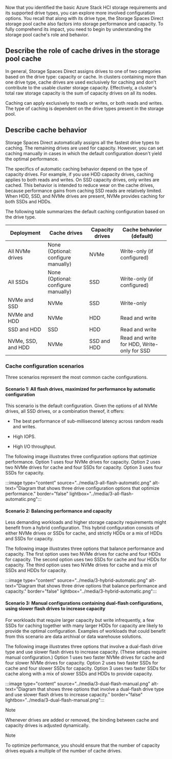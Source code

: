 Now that you identified the basic Azure Stack HCI storage requirements and its supported drive types, you can explore more involved configuration options. You recall that along with its drive type, the Storage Spaces Direct storage pool cache also factors into storage performance and capacity. To fully comprehend its impact, you need to begin by understanding the storage pool cache's role and behavior.

## Describe the role of cache drives in the storage pool cache

In general, Storage Spaces Direct assigns drives to one of two categories based on the drive type: capacity or cache. In clusters containing more than one drive type, cache drives are used exclusively for caching and don't contribute to the usable cluster storage capacity. Effectively, a cluster's total raw storage capacity is the sum of capacity drives on all its nodes.

Caching can apply exclusively to reads or writes, or both reads and writes. The type of caching is dependent on the drive types present in the storage pool.

## Describe cache behavior

Storage Spaces Direct automatically assigns all the fastest drive types to caching. The remaining drives are used for capacity. However, you can set caching manually in cases in which the default configuration doesn't yield the optimal performance.

The specifics of automatic caching behavior depend on the type of capacity drives. For example, if you use HDD capacity drives, caching applies to both reads and writes. On SSD capacity drives, only writes are cached. This behavior is intended to reduce wear on the cache drives, because performance gains from caching SSD reads are relatively limited. When HDD, SSD, and NVMe drives are present, NVMe provides caching for both SSDs and HDDs.

The following table summarizes the default caching configuration based on the drive type.

| **Deployment**     | **Cache drives**                    | **Capacity drives** | **Cache behavior (default)**               |
| ------------------ | ----------------------------------- | ------------------- | ------------------------------------------ |
| All NVMe drives         | None (Optional: configure manually) | NVMe                | Write-only (if configured)                 |
| All SSDs           | None (Optional: configure manually) | SSD                 | Write-only (if configured)                 |
| NVMe and SSD       | NVMe                                | SSD                 | Write-only                                 |
| NVMe and HDD       | NVMe                                | HDD                 | Read and write                             |
| SSD and HDD        | SSD                                 | HDD                 | Read and write                             |
| NVMe, SSD, and HDD | NVMe                                | SSD and HDD         | Read and write for HDD, Write-only for SSD |

### Cache configuration scenarios

Three scenarios represent the most common cache configurations.

#### Scenario 1: All flash drives, maximized for performance by automatic configuration

This scenario is the default configuration. Given the options of all NVMe drives, all SSD drives, or a combination thereof, it offers:

- The best performance of sub-millisecond latency across random reads and writes.

- High IOPS.

- High I/O throughput.

The following image illustrates three configuration options that optimize performance. Option 1 uses four NVMe drives for capacity. Option 2 uses two NVMe drives for cache and four SSDs for capacity. Option 3 uses four SSDs for capacity.

:::image type="content" source="../media/3-all-flash-automatic.png" alt-text="Diagram that shows three drive configuration options that optimize performance." border="false" lightbox="../media/3-all-flash-automatic.png":::

#### Scenario 2: Balancing performance and capacity

Less demanding workloads and higher storage capacity requirements might benefit from a hybrid configuration. This hybrid configuration consists of either NVMe drives or SSDs for cache, and strictly HDDs or a mix of HDDs and SSDs for capacity.

The following image illustrates three options that balance performance and capacity. The first option uses two NVMe drives for cache and four HDDs for capacity. The second option uses two SSDs for cache and four HDDs for capacity. The third option uses two NVMe drives for cache and a mix of SSDs and HDDs for capacity.

:::image type="content" source="../media/3-hybrid-automatic.png" alt-text="Diagram that shows three drive options that balance performance and capacity." border="false" lightbox="../media/3-hybrid-automatic.png":::

#### Scenario 3: Manual configurations containing dual-flash configurations, using slower flash drives to increase capacity

For workloads that require larger capacity but write infrequently, a few SSDs for caching together with many larger HDDs for capacity are likely to provide the optimal configuration. Examples of workloads that could benefit from this scenario are data archival or data warehouse solutions.

The following image illustrates three options that involve a dual-flash drive type and use slower flash drives to increase capacity. (These setups require manual configuration.) Option 1 uses two faster NVMe drives for cache and four slower NVMe drives for capacity. Option 2 uses two faster SSDs for cache and four slower SSDs for capacity. Option 3 uses two faster SSDs for cache along with a mix of slower SSDs and HDDs to provide capacity.

:::image type="content" source="../media/3-dual-flash-manual.png" alt-text="Diagram that shows three options that involve a dual-flash drive type and use slower flash drives to increase capacity." border="false" lightbox="../media/3-dual-flash-manual.png":::

> [!NOTE]
> Whenever drives are added or removed, the binding between cache and capacity drives is adjusted dynamically.

> [!NOTE]
> To optimize performance, you should ensure that the number of capacity drives equals a multiple of the number of cache drives.
